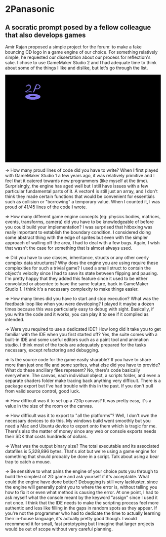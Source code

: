 # 2Panasonic

## A socratic prompt posed by a fellow colleague that also develops games
 
 Amir Rajan proposed a simple project for the forum: to make a fake bouncing CD logo in a game engine of our choice. For something relatively simple, he requested our dissertation about our process for reflection's sake. I chose to use GameMaker Studio 2 and I had adequate time to think about some of the things I like and dislike, but let's go through the list.

<img src="2020-11-23-23-07-07.gif">

=> How many proud lines of code did you have to write?
 When I first played with GameMaker Studio 1 a few years ago, it was relatively primitive and I feel that it catered towards new programmers (like myself at the time). Surprisingly, the engine has aged well but I still have issues with a few particular fundamental parts of it. A vector4 is still just an array, and I don't think they made certain functions that would be convenient for essentials such as collision or "borrowing" a temporary value. When I counted it, I was proud of 41/45 lines of the code I wrote.
	
=> How many different game engine concepts (eg: physics bodies, matrices, events, transforms, camera) did you have to be knowledgeable of before you could build your implementation?
 I was surprised that hitboxing was really important to establish the boundary condition. I considered doing some abstract thing with the edge of sprites but even with the simpler approach of walling off the area, I had to deal with a few bugs. Again, I wish that wasn't the case for something that is almost always used.
	
=> Did you have to use classes, inheritance, structs or any other overly complex data structures? Why does the engine you are using require these complexities for such a trivial game?
 I used a small struct to contain the object's velocity since I had to save its state between flipping and pausing. I'm pretty happy that they added this feature since it used to be either convoluted or absentee to have the same feature, back in GameMaker Studio 1. I think it's a necessary complexity to make things easier.
	
=> How many times did you have to start and stop execution? What was the feedback loop like when you were developing?
 I played it maybe a dozen times because this was particularly easy to debug with sight. Basically, if you write the code and it works, you can play it to see if it compiled as intended.
	
=> Were you required to use a dedicated IDE? How long did it take you to get familiar with the IDE when you first started off?
 Yes, the suite comes with a built-in IDE and some useful editors such as a paint tool and animation studio. I think most of the tools are adequately prepared for the tasks necessary, except refactoring and debugging.
	
=> Is the source code for the game easily sharable? If you have to share more than just one file and some sprites, what else did you have to provide? What do these ancillary files represent?
 No, there's code basically everywhere. The canvas, each individual object, a scripts folder, and even a separate shaders folder make tracing back anything very difficult. There is a package export but I've had trouble with this in the past. If you don't pull from valid source control, good luck.
	
=> How difficult was it to set up a 720p canvas?
 It was pretty easy, it's a value in the size of the room or the canvas.
	
=> How difficult was it to export to "all the platforms"?
 Well, I don't own the necessary devices to do this. My windows build went smoothly but you need a Mac and Ubuntu device to export onto them which is tragic for me. There's also the matter of money since any web or console exports needs their SDK that costs hundreds of dollars.

=> What was the output binary size?
 The total executable and its associated datafiles is 5,328,896 bytes. That's alot but we're using a game engine for something that should probably be done in a script. Talk about using a bear trap to catch a mouse.
	
=> Be sensitive to what pains the engine of your choice puts you through to build the simplest of 2D game and ask yourself if it's acceptable. What could the engine have done better?
 Debugging is still very lackluster, since the engine will generally point you to where the error is, without telling you how to fix it or even what method is causing the error. At one point, I had to ask myself what the console meant by the keyword "assign" since I used it not once. I think that the IDE needs to make the scripting process feel more authentic and less like filling in the gaps in random spots as they appear. If you're not the programmer who had to dedicate the time to actually learning their in-house language, it's actually pretty good though. I would recommend it for small, fast prototyping but I imagine that larger projects would be out of scope without very careful planning.